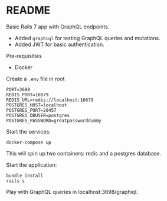 # README

Basic Rails 7 app with GraphQL endpoints.
- Added `graphiql` for testing GraphQL queries and mutations.
- Added JWT for basic authentication.

Pre-requisities
* Docker

Create a `.env` file in root
```
PORT=3698
REDIS_PORT=16679
REDIS_URL=redis://localhost:16679
POSTGRES_HOST=localhost
POSTGRES_PORT=28457
POSTGRES_DBUSER=postgres
POSTGRES_PASSWORD=greatpassworddummy
```

Start the services:
```
docker-compose up
```

This will spin up two containers: redis and a postgres database.



Start the application:
```
bundle install
rails s
```

Play with GraphQL queries in localhost:3698/graphiql.
